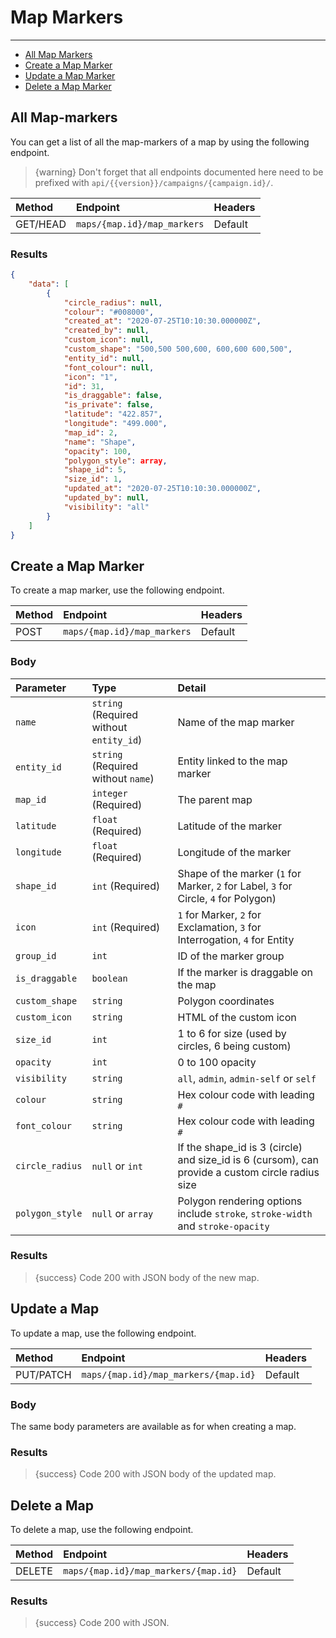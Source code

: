 # Map Markers

---

- [All Map Markers](#all-map-markers)
- [Create a Map Marker](#create-map-marker)
- [Update a Map Marker](#update-map-marker)
- [Delete a Map Marker](#delete-map-marker)

<a name="all-map-markers"></a>
## All Map-markers

You can get a list of all the map-markers of a map by using the following endpoint.

> {warning} Don't forget that all endpoints documented here need to be prefixed with `api/{{version}}/campaigns/{campaign.id}/`.


| Method | Endpoint| Headers |
| :- |   :-   |  :-  |
| GET/HEAD | `maps/{map.id}/map_markers` | Default |

### Results
```json
{
    "data": [
        {
            "circle_radius": null,
            "colour": "#008000",
            "created_at": "2020-07-25T10:10:30.000000Z",
            "created_by": null,
            "custom_icon": null,
            "custom_shape": "500,500 500,600, 600,600 600,500",
            "entity_id": null,
            "font_colour": null,
            "icon": "1",
            "id": 31,
            "is_draggable": false,
            "is_private": false,
            "latitude": "422.857",
            "longitude": "499.000",
            "map_id": 2,
            "name": "Shape",
            "opacity": 100,
            "polygon_style": array,
            "shape_id": 5,
            "size_id": 1,
            "updated_at": "2020-07-25T10:10:30.000000Z",
            "updated_by": null,
            "visibility": "all"
        }
    ]
}
```


<a name="create-map-marker"></a>
## Create a Map Marker

To create a map marker, use the following endpoint.

| Method | Endpoint| Headers |
| :- |   :-   |  :-  |
| POST | `maps/{map.id}/map_markers` | Default |

### Body

| Parameter | Type | Detail |
| :- |   :-   |  :-  |
| `name` | `string` (Required without `entity_id`) | Name of the map marker |
| `entity_id` | `string` (Required without `name`) | Entity linked to the map marker |
| `map_id` | `integer` (Required) | The parent map |
| `latitude` | `float` (Required) | Latitude of the marker |
| `longitude` | `float` (Required) | Longitude of the marker |
| `shape_id` | `int` (Required) | Shape of the marker (`1` for Marker, `2` for Label, `3` for Circle, `4` for Polygon) |
| `icon` | `int` (Required) | `1` for Marker, `2` for Exclamation, `3` for Interrogation, `4` for Entity |
| `group_id` | `int` | ID of the marker group |
| `is_draggable` | `boolean` | If the marker is draggable on the map |
| `custom_shape` | `string` | Polygon coordinates |
| `custom_icon` | `string` | HTML of the custom icon |
| `size_id` | `int` | 1 to 6 for size (used by circles, 6 being custom) |
| `opacity` | `int` | 0 to 100 opacity |
| `visibility` | `string` | `all`, `admin`, `admin-self` or `self` |
| `colour` | `string` | Hex colour code with leading `#` |
| `font_colour` | `string` | Hex colour code with leading `#` |
| `circle_radius` | `null` or `int` | If the shape_id is 3 (circle) and size_id is 6 (cursom), can provide a custom circle radius size |
| `polygon_style` | `null` or `array` | Polygon rendering options include `stroke`, `stroke-width` and `stroke-opacity` |


### Results

> {success} Code 200 with JSON body of the new map.


<a name="update-map"></a>
## Update a Map

To update a map, use the following endpoint.

| Method | Endpoint| Headers |
| :- |   :-   |  :-  |
| PUT/PATCH | `maps/{map.id}/map_markers/{map.id}` | Default |

### Body

The same body parameters are available as for when creating a map.

### Results

> {success} Code 200 with JSON body of the updated map.


<a name="delete-map"></a>
## Delete a Map

To delete a map, use the following endpoint.

| Method | Endpoint| Headers |
| :- |   :-   |  :-  |
| DELETE | `maps/{map.id}/map_markers/{map.id}` | Default |

### Results

> {success} Code 200 with JSON.
